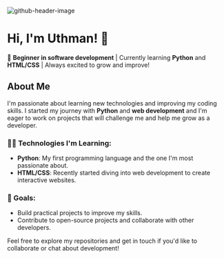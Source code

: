 ![github-header-image](https://github.com/user-attachments/assets/be8563d5-4960-46ac-bbef-ede0c0f22c22)

# Hi, I'm Uthman! 👋

🌱 **Beginner in software development** | Currently learning **Python** and **HTML/CSS** | Always excited to grow and improve! 

## About Me

I'm passionate about learning new technologies and improving my coding skills. I started my journey with **Python** and **web development** and I'm eager to work on projects that will challenge me and help me grow as a developer.

### 🧑‍💻 Technologies I'm Learning:
- **Python**: My first programming language and the one I'm most passionate about.
- **HTML/CSS**: Recently started diving into web development to create interactive websites.

### 🚀 Goals:
- Build practical projects to improve my skills.
- Contribute to open-source projects and collaborate with other developers.

Feel free to explore my repositories and get in touch if you'd like to collaborate or chat about development!
